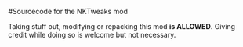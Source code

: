 #Sourcecode for the NKTweaks mod

Taking stuff out, modifying or repacking this mod **is ALLOWED**.
Giving credit while doing so is welcome but not necessary.